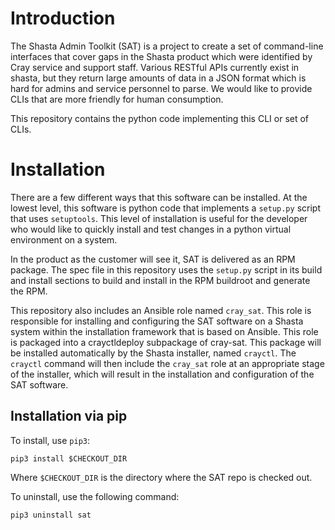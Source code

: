 # Introduction

The Shasta Admin Toolkit (SAT) is a project to create a set of command-line
interfaces that cover gaps in the Shasta product which were identified by Cray
service and support staff. Various RESTful APIs currently exist in shasta, but
they return large amounts of data in a JSON format which is hard for admins and
service personnel to parse. We would like to provide CLIs that are more friendly
for human consumption.

This repository contains the python code implementing this CLI or set of CLIs.

# Installation

There are a few different ways that this software can be installed. At the
lowest level, this software is python code that implements a `setup.py` script
that uses `setuptools`. This level of installation is useful for the developer
who would like to quickly install and test changes in a python virtual
environment on a system.

In the product as the customer will see it, SAT is delivered as an RPM package.
The spec file in this repository uses the `setup.py` script in its build and
install sections to build and install in the RPM buildroot and generate the RPM.

This repository also includes an Ansible role named `cray_sat`. This role is
responsible for installing and configuring the SAT software on a Shasta system
within the installation framework that is based on Ansible. This role is
packaged into a crayctldeploy subpackage of cray-sat. This package will be
installed automatically by the Shasta installer, named `crayctl`. The `crayctl`
command will then include the `cray_sat` role at an appropriate stage of the
installer, which will result in the installation and configuration of the SAT
software.

## Installation via pip

To install, use `pip3`:

```
pip3 install $CHECKOUT_DIR
```

Where `$CHECKOUT_DIR` is the directory where the SAT repo is checked out.

To uninstall, use the following command:

```
pip3 uninstall sat
```
